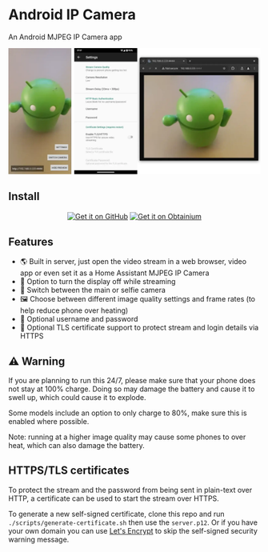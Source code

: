 # Android IP Camera

An Android MJPEG IP Camera app

![Desktop Browser](screenshot.webp)

## Install

<div align="center">
<a href="https://github.com/DigitallyRefined/android-ip-camera/releases">
<img src="https://user-images.githubusercontent.com/69304392/148696068-0cfea65d-b18f-4685-82b5-329a330b1c0d.png"
alt="Get it on GitHub" align="center" height="80" /></a>

<a href="https://github.com/ImranR98/Obtainium">
<img src="https://raw.githubusercontent.com/ImranR98/Obtainium/refs/heads/main/assets/graphics/badge_obtainium.png"
alt="Get it on Obtainium" align="center" height="54" /></a>
</div>

## Features

- 🌎 Built in server, just open the video stream in a web browser, video app or even set it as a Home Assistant MJPEG IP Camera
- 📴 Option to turn the display off while streaming
- 🤳 Switch between the main or selfie camera
- 🖼️ Choose between different image quality settings and frame rates (to help reduce phone over heating)
- 🛂 Optional username and password
- 🔐 Optional TLS certificate support to protect stream and login details via HTTPS

## ⚠️ Warning

If you are planning to run this 24/7, please make sure that your phone does not stay at 100% charge. Doing so may damage the battery and cause it to swell up, which could cause it to explode.

Some models include an option to only charge to 80%, make sure this is enabled where possible.

Note: running at a higher image quality may cause some phones to over heat, which can also damage the battery.

## HTTPS/TLS certificates

To protect the stream and the password from being sent in plain-text over HTTP, a certificate can be used to start the stream over HTTPS.

To generate a new self-signed certificate, clone this repo and run `./scripts/generate-certificate.sh` then use the `server.p12`. Or if you have your own domain you can use [Let's Encrypt](https://letsencrypt.org) to skip the self-signed security warning message.
